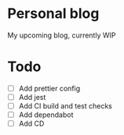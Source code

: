 # Personal blog

My upcoming blog, currently WIP

# Todo

- [ ] Add prettier config
- [ ] Add jest
- [ ] Add CI build and test checks
- [ ] Add dependabot
- [ ] Add CD
